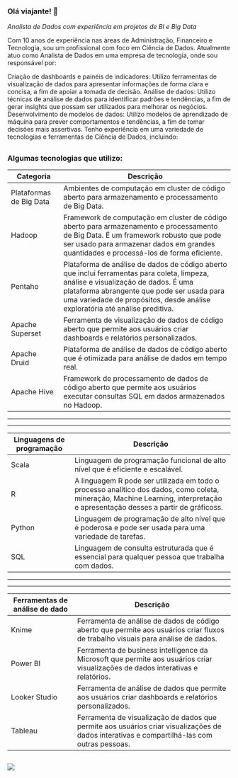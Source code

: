 ### Olá viajante! 🧭

*Analista de Dados com experiência em projetos de BI e Big Data*

Com 10 anos de experiência nas áreas de Administração, Financeiro e Tecnologia, sou um profissional com foco em Ciência de Dados. 
Atualmente atuo como Analista de Dados em uma empresa de tecnologia, onde sou responsável por:

Criação de dashboards e painéis de indicadores: Utilizo ferramentas de visualização de dados para apresentar informações de forma clara e concisa, a fim de apoiar a tomada de decisão.
Análise de dados: Utilizo técnicas de análise de dados para identificar padrões e tendências, a fim de gerar insights que possam ser utilizados para melhorar os negócios.
Desenvolvimento de modelos de dados: Utilizo modelos de aprendizado de máquina para prever comportamentos e tendências, a fim de tomar decisões mais assertivas.
Tenho experiência em uma variedade de tecnologias e ferramentas de Ciência de Dados, incluindo:
##

### Algumas tecnologias que utilizo:


| Categoria | Descrição |
|---|---|
| Plataformas de Big Data | Ambientes de computação em cluster de código aberto para armazenamento e processamento de Big Data. |
| Hadoop | Framework de computação em cluster de código aberto para armazenamento e processamento de Big Data. É um framework robusto que pode ser usado para armazenar dados em grandes quantidades e processá-los de forma eficiente. |
| Pentaho | Plataforma de análise de dados de código aberto que inclui ferramentas para coleta, limpeza, análise e visualização de dados. É uma plataforma abrangente que pode ser usada para uma variedade de propósitos, desde análise exploratória até análise preditiva. |
| Apache Superset | Ferramenta de visualização de dados de código aberto que permite aos usuários criar dashboards e relatórios personalizados. |
| Apache Druid | Plataforma de análise de dados de código aberto que é otimizada para análise de dados em tempo real. |
| Apache Hive | Framework de processamento de dados de código aberto que permite aos usuários executar consultas SQL em dados armazenados no Hadoop. |

-----------------------------------
-----------------------------------

| Linguagens de programação | Descrição |
|---|---|
| Scala | Linguagem de programação funcional de alto nível que é eficiente e escalável. |
| R | A linguagem R pode ser utilizada em todo o processo analítico dos dados, como coleta, mineração, Machine Learning, interpretação e apresentação desses a partir de gráficoss. |
| Python | Linguagem de programação de alto nível que é poderosa e pode ser usada para uma variedade de tarefas. |
| SQL | Linguagem de consulta estruturada que é essencial para qualquer pessoa que trabalha com dados. |

-----------------------------------
-----------------------------------

| Ferramentas de análise de dado | Descrição |
|---|---|
| Knime | Ferramenta de análise de dados de código aberto que permite aos usuários criar fluxos de trabalho visuais para análise de dados. |
| Power BI | Ferramenta de business intelligence da Microsoft que permite aos usuários criar visualizações de dados interativas e relatórios. |
| Looker Studio | Ferramenta de análise de dados que permite aos usuários criar dashboards e relatórios personalizados. |
| Tableau | Ferramenta de visualização de dados que permite aos usuários criar visualizações de dados interativas e compartilhá-las com outras pessoas. |

##



<a href="https://www.linkedin.com/in/carlos-magno-ribeiro-a6b7b043/" target="_blank"><img src="https://img.shields.io/badge/LinkedIn-0077B5?style=for-the-badge&logo=linkedin&logoColor=white" target="_blank"></a>



<!--
**Jojojmo/Jojojmo** is a ✨ _special_ ✨ repository because its `README.md` (this file) appears on your GitHub profile.

Here are some ideas to get you started:

- 🔭 I’m currently working on ...
- 🌱 I’m currently learning ...
- 👯 I’m looking to collaborate on ...
- 🤔 I’m looking for help with ...
- 💬 Ask me about ...
- 📫 How to reach me: ...
- 😄 Pronouns: ...
- ⚡ Fun fact: ...
-->

